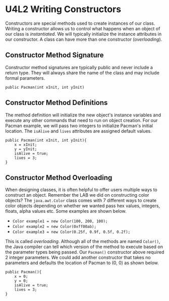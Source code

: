 # U4L2 Writing Constructors

Constructors are special methods used to create instances of our class. Writing a constructor allows us to control what happens when an object of our class is *instantiated*. We will typically initialize the instance attributes in our constructor. A class can have more than one constructor (*overloading*).
    
## Constructor Method Signature

Constructor method signatures are typically public and never include a return type. They will always share the name of the class and may include formal parameters.

`public Pacman(int xInit, int yInit)` 

## Constructor Method Definitions

The method definition will initialize the new object's instance variables and execute any other commands that need to run on object creation. For our Pacman example, we will pass two integers to initialize Pacman's initial location. The `isAlive` and `lives` attributes are assigned default values.

```
public Pacman(int xInit, int yInit){
    x = xInit;
    y = yInit;
    isAlive = true;
    lives = 3;
}
```

## Constructor Method Overloading

When designing classes, it is often helpful to offer users multiple ways to construct an object. Remember the LAB we did on constructing color objects? The `java.awt.Color` class comes with 7 different ways to create color objects depending on whether we wanted pass hex values, integers, floats, alpha values etc. Some examples are shown below.

* `Color example1 = new Color(100, 200, 100);`
* `Color example2 = new Color(0xff00ab);`
* `Color example3 = new Color(0.25f, 0.9f, 0.5f, 0.2f);`

This is called *overloading.* Although all of the methods are named `Color()`, the Java compiler can tell which version of the method to execute based on the parameter types being passed. Our `Pacman()` constructor above required 2 integer parameters. We could add another constructor that takes no parameters and defaults the location of Pacman to (0, 0) as shown below.

```
public Pacman(){
    x = 0;
    y = 0;
    isAlive = true;
    lives = 3;
}
```
